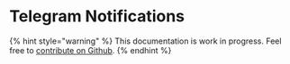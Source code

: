 # Telegram Notifications

{% hint style="warning" %}
This documentation is work in progress. Feel free to [contribute on Github](https://github.com/surjithctly/web3forms-docs).
{% endhint %}

